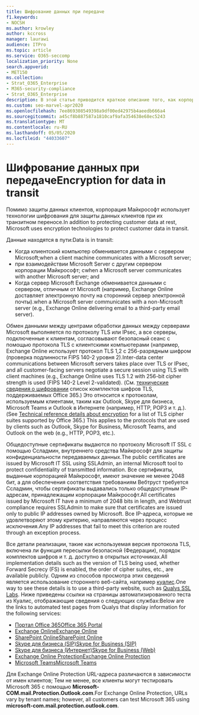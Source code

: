 ```yaml
---
title: Шифрование данных при передаче
f1.keywords:
- NOCSH
ms.author: krowley
author: kccross
manager: laurawi
audience: ITPro
ms.topic: article
ms.service: O365-seccomp
localization_priority: None
search.appverid:
- MET150
ms.collection:
- Strat_O365_Enterprise
- M365-security-compliance
- Strat_O365_Enterprise
description: В этой статье приводится краткое описание того, как корпорация Майкрософт шифрует данные клиентов корпорации Майкрософт 365 в транзитном месте.
ms.custom: seo-marvel-apr2020
ms.openlocfilehash: 7ee869308549398a9df00ed42975b4aeedb666a4
ms.sourcegitcommit: a45cf8b887587a1810caf9afa354638e68ec5243
ms.translationtype: MT
ms.contentlocale: ru-RU
ms.lasthandoff: 05/05/2020
ms.locfileid: "44033607"
---
```

# <a name="encryption-for-data-in-transit"></a><span data-ttu-id="8ac04-103">Шифрование данных при передаче</span><span class="sxs-lookup"><span data-stu-id="8ac04-103">Encryption for data in transit</span></span>

<span data-ttu-id="8ac04-104">Помимо защиты данных клиентов, корпорация Майкрософт использует технологии шифрования для защиты данных клиентов при их транзитном переносе.</span><span class="sxs-lookup"><span data-stu-id="8ac04-104">In addition to protecting customer data at rest, Microsoft uses encryption technologies to protect customer data in transit.</span></span> 

<span data-ttu-id="8ac04-105">Данные находятся в пути:</span><span class="sxs-lookup"><span data-stu-id="8ac04-105">Data is in transit:</span></span>

- <span data-ttu-id="8ac04-106">Когда клиентский компьютер обменивается данными с сервером Microsoft;</span><span class="sxs-lookup"><span data-stu-id="8ac04-106">when a client machine communicates with a Microsoft server;</span></span>
- <span data-ttu-id="8ac04-107">при взаимодействии Microsoft Server с другим сервером корпорации Майкрософт; с</span><span class="sxs-lookup"><span data-stu-id="8ac04-107">when a Microsoft server communicates with another Microsoft server; and</span></span>
- <span data-ttu-id="8ac04-108">Когда сервер Microsoft Exchange обменивается данными с сервером, отличным от Microsoft (например, Exchange Online доставляет электронную почту на сторонний сервер электронной почты).</span><span class="sxs-lookup"><span data-stu-id="8ac04-108">when a Microsoft server communicates with a non-Microsoft server (e.g., Exchange Online delivering email to a third-party email server).</span></span>

<span data-ttu-id="8ac04-109">Обмен данными между центрами обработки данных между серверами Microsoft выполняется по протоколу TLS или IPsec, а все серверы, подключенные к клиентам, согласовывают безопасный сеанс с помощью протокола TLS с клиентскими компьютерами (например, Exchange Online использует протокол TLS 1,2 с 256-разрядным шифром (проверка подлинности FIPS 140-2 уровня 2).</span><span class="sxs-lookup"><span data-stu-id="8ac04-109">Inter-data center communications between Microsoft servers takes place over TLS or IPsec, and all customer-facing servers negotiate a secure session using TLS with client machines (e.g., Exchange Online uses TLS 1.2 with 256-bit cipher strength is used (FIPS 140-2 Level 2-validated).</span></span> <span data-ttu-id="8ac04-110">(См. [технические сведения о шифровании](technical-reference-details-about-encryption.md) список комплектов шифров TLS, поддерживаемых Office 365.) Это относится к протоколам, используемым клиентами, таким как Outlook, Skype для бизнеса, Microsoft Teams и Outlook в Интернете (например, HTTP, POP3 и т. д.).</span><span class="sxs-lookup"><span data-stu-id="8ac04-110">(See [Technical reference details about encryption](technical-reference-details-about-encryption.md) for a list of TLS cipher suites supported by Office 365.) This applies to the protocols that are used by clients such as Outlook, Skype for Business, Microsoft Teams, and Outlook on the web (e.g., HTTP, POP3, etc.).</span></span>

<span data-ttu-id="8ac04-111">Общедоступные сертификаты выдаются по протоколу Microsoft IT SSL с помощью Ссладмин, внутреннего средства Майкрософт для защиты конфиденциальности передаваемых данных.</span><span class="sxs-lookup"><span data-stu-id="8ac04-111">The public certificates are issued by Microsoft IT SSL using SSLAdmin, an internal Microsoft tool to protect confidentiality of transmitted information.</span></span> <span data-ttu-id="8ac04-112">Все сертификаты, выданные корпорацией Майкрософт, имеют значение не менее 2048 бит, а для обеспечения соответствия требованиям Вебтруст требуется Ссладмин, чтобы сертификаты выдавались только общедоступным IP-адресам, принадлежащим корпорации Майкрософт.</span><span class="sxs-lookup"><span data-stu-id="8ac04-112">All certificates issued by Microsoft IT have a minimum of 2048 bits in length, and Webtrust compliance requires SSLAdmin to make sure that certificates are issued only to public IP addresses owned by Microsoft.</span></span> <span data-ttu-id="8ac04-113">Все IP-адреса, которые не удовлетворяют этому критерию, направляются через процесс исключения.</span><span class="sxs-lookup"><span data-stu-id="8ac04-113">Any IP addresses that fail to meet this criterion are routed through an exception process.</span></span>

<span data-ttu-id="8ac04-114">Все детали реализации, такие как используемая версия протокола TLS, включена ли функция пересылки безопасной (Федерации), порядок комплектов шифров и т. д. доступно в открытых источниках.</span><span class="sxs-lookup"><span data-stu-id="8ac04-114">All implementation details such as the version of TLS being used, whether Forward Secrecy (FS) is enabled, the order of cipher suites, etc., are available publicly.</span></span> <span data-ttu-id="8ac04-115">Одним из способов просмотра этих сведений является использование стороннего веб-сайта, например [куалис](https://www.ssllabs.com).</span><span class="sxs-lookup"><span data-stu-id="8ac04-115">One way to see these details is to use a third-party website, such as [Qualys SSL Labs](https://www.ssllabs.com).</span></span> <span data-ttu-id="8ac04-116">Ниже приведены ссылки на страницы автоматизированного теста из Куалис, отображающие сведения о следующих службах:</span><span class="sxs-lookup"><span data-stu-id="8ac04-116">Below are the links to automated test pages from Qualys that display information for the following services:</span></span>

- [<span data-ttu-id="8ac04-117">Портал Office 365</span><span class="sxs-lookup"><span data-stu-id="8ac04-117">Office 365 Portal</span></span>](https://www.ssllabs.com/ssltest/analyze.html?d=portal.office.com&hideResults=on)
- [<span data-ttu-id="8ac04-118">Exchange Online</span><span class="sxs-lookup"><span data-stu-id="8ac04-118">Exchange Online</span></span>](https://www.ssllabs.com/ssltest/analyze.html?d=outlook.office365.com&hideResults=on)
- [<span data-ttu-id="8ac04-119">SharePoint Online</span><span class="sxs-lookup"><span data-stu-id="8ac04-119">SharePoint Online</span></span>](https://www.ssllabs.com/ssltest/analyze.html?d=microsoft-my.sharepoint.com&hideResults=on)
- [<span data-ttu-id="8ac04-120">Skype для бизнеса (SIP)</span><span class="sxs-lookup"><span data-stu-id="8ac04-120">Skype for Business (SIP)</span></span>](https://www.ssllabs.com/ssltest/analyze.html?d=sipdir.online.lync.com)
- [<span data-ttu-id="8ac04-121">Skype для бизнеса (Интернет)</span><span class="sxs-lookup"><span data-stu-id="8ac04-121">Skype for Business (Web)</span></span>](https://www.ssllabs.com/ssltest/analyze.html?d=webdir.online.lync.com&hideResults=on)
- [<span data-ttu-id="8ac04-122">Exchange Online Protection</span><span class="sxs-lookup"><span data-stu-id="8ac04-122">Exchange Online Protection</span></span>](https://ssl-tools.net/mailservers/microsoft-com.mail.protection.outlook.com)
- [<span data-ttu-id="8ac04-123">Microsoft Teams</span><span class="sxs-lookup"><span data-stu-id="8ac04-123">Microsoft Teams</span></span>](https://www.ssllabs.com/ssltest/analyze.html?d=teams.microsoft.com&latest)

<span data-ttu-id="8ac04-124">Для Exchange Online Protection URL-адреса различаются в зависимости от имен клиентов; Тем не менее, все клиенты могут тестировать Microsoft 365 с помощью **Microsoft-COM.mail.Protection.Outlook.com**.</span><span class="sxs-lookup"><span data-stu-id="8ac04-124">For Exchange Online Protection, URLs vary by tenant names; however, all customers can test Microsoft 365 using **microsoft-com.mail.protection.outlook.com**.</span></span>
